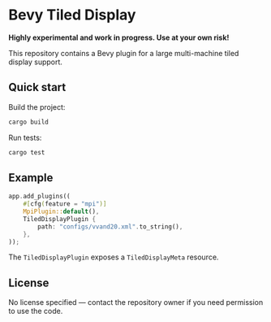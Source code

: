 # Bevy Tiled Display

**Highly experimental and work in progress. Use at your own risk!**

This repository contains a Bevy plugin for a large multi-machine tiled display support.

## Quick start

Build the project:

```sh
cargo build
```

Run tests:

```sh
cargo test
```

## Example

```rust
app.add_plugins((
    #[cfg(feature = "mpi")]
    MpiPlugin::default(),
    TiledDisplayPlugin {
        path: "configs/vvand20.xml".to_string(),
    },
));
```

The `TiledDisplayPlugin` exposes a `TiledDisplayMeta` resource.

## License

No license specified — contact the repository owner if you need permission to use the code.
